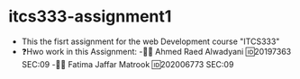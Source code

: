 # itcs333-assignment1
- This  the fisrt assignment for the web Development course "ITCS333"
- ❓Hwo work in this Assignment:
              -🙆‍♂️ Ahmed Raed Alwadyani  🆔20197363   SEC:09
              -🙍‍♀️ Fatima Jaffar Matrook 🆔202006773  SEC:09 
